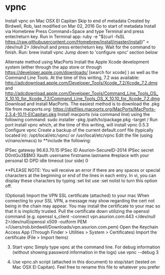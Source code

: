 # vpnc
Install vpnc on Mac OSX El Capitan
Skip to end of metadata
Created by Birdwell, Rob, last modified on Mar 02, 2016 Go to start of metadata
Install via Homebrew
Press Command+Space and type Terminal and press enter/return key.
Run in Terminal app:
 ruby -e "$(curl -fsSL https://raw.githubusercontent.com/Homebrew/install/master/install)" < /dev/null 2> /dev/null
 and press enter/return key. Wait for the command to finish.
Run:
 brew install vpnc
Jump down to 'configure vpnc' section below
 
Alternate method using MacPorts
Install the Apple Xcode development system (either through the app store or through https://developer.apple.com/downloads/  [search for xcode] ) as well as the Command Line Tools.  At the time of this writing, 7.2 was available: 
http://adcdownload.apple.com/Developer_Tools/Xcode_7.2/Xcode_7.2.dmg
and
http://adcdownload.apple.com/Developer_Tools/Command_Line_Tools_OS_X_10.10_for_Xcode_7.2/Command_Line_Tools_OS_X_10.10_for_Xcode_7.2.dmg
Download and Install MacPorts.  The easiest method is to download the .pkg file from macports.org:  https://distfiles.macports.org/MacPorts/MacPorts-2.3.4-10.11-ElCapitan.pkg
Install macports (via command line) using the following command:  sudo installer -pkg /path/to/package.pkg -target /
Run port install vpnc which, at the time of this writing, will install vpnc 0.5.3
Configure vpnc
Create a backup of the current default.conf file (typically located in): /opt/local/etc/vpnc/ or /usr/local/etc/vpnc
Edit the file (using vi/nano/emacs) to **include the following:
 
IPSec gateway 96.63.70.15
IPSec ID Asurion-SecureID-2014
IPSec secret D0ntGu3$$M3
Xauth username firstname.lastname #replace with your personal ID
DPD idle timeout (our side) 0
 
**PLEASE NOTE:  You will receive an error if there are any spaces or special characters at the beginning or end of the lines in each entry.  In vi, you can display these characters by typing :set list use :set nolist to turn this option off.
 
(Optional) Import the VPN SSL certificate (attached) to your mac
When connecting to your SSL VPN, a message may show regarding the cert not being in the chain may appear.  You may install the certificate to your mac so that it is implicitly trusted. 
Pull the certificate down utilizing the openssl command (e.g.  openssl s_client -connect vpn.asurion.com:443 </dev/null 2>/dev/null|openssl x509 -outform PEM >/Users/rob.birdwell/Downloads/vpn.asurion.com.pem)
Open the Keychain Access App (Through Finder > Utilities > System > Certificates)
Import the certificate (File > Import Items)

3. Start vpnc
Simply type vpnc at the command line.  For debug information (without showing password information in the logs) use vpnc --debug 3
 
4. Use vpnc.sh script (attached in this document) to stop/start (tested on Mac OSX El Capitan).  Feel free to rename this file to whatever you prefer
